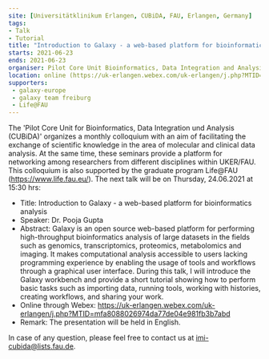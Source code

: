 ```yaml
---
site: [Universitätklinikum Erlangen, CUBiDA, FAU, Erlangen, Germany]
tags:
- Talk
- Tutorial
title: "Introduction to Galaxy - a web-based platform for bioinformatics analysis"
starts: 2021-06-23
ends: 2021-06-23
organiser: Pilot Core Unit Bioinformatics, Data Integration and Analysis, Universitätklinikum Erlangen
location: online (https://uk-erlangen.webex.com/uk-erlangen/j.php?MTID=mfa8088026974da77de04e981fb3b7abd)
supporters: 
 - galaxy-europe
 - galaxy team freiburg
 - Life@FAU
---
```

The 'Pilot Core Unit for Bioinformatics, Data Integration und Analysis (CUBiDA)' organizes a monthly colloquium with an aim of facilitating the exchange of scientific knowledge in the area of molecular and clinical data analysis. At the same time, these seminars provide a platform for networking among researchers from different disciplines within UKER/FAU. This colloquium is also supported by the graduate program Life@FAU (https://www.life.fau.eu/). The next talk will be on Thursday, 24.06.2021 at 15:30 hrs:

- Title: Introduction to Galaxy - a web-based platform for bioinformatics analysis
- Speaker: Dr. Pooja Gupta
- Abstract: Galaxy is an open source web-based platform for performing high-throughput bioinformatics analysis of large datasets in the fields such as genomics, transcriptomics, proteomics, metabolomics and imaging. It makes computational analysis accessible to users lacking programming experience by enabling the usage of tools and workflows through a graphical user interface. During this talk, I will introduce the Galaxy workbench and provide a short tutorial showing how to perform basic tasks such as importing data, running tools, working with histories, creating workflows, and sharing your work.
- Online through Webex: https://uk-erlangen.webex.com/uk-erlangen/j.php?MTID=mfa8088026974da77de04e981fb3b7abd
- Remark: The presentation will be held in English.

In case of any question, please feel free to contact us at imi-cubida@lists.fau.de.
